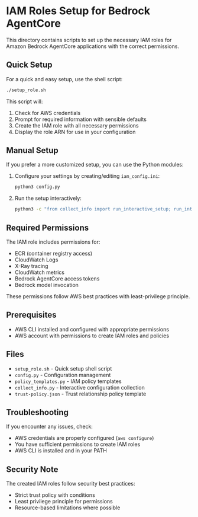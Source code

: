 # IAM Roles Setup for Bedrock AgentCore

This directory contains scripts to set up the necessary IAM roles for Amazon Bedrock AgentCore applications with the correct permissions.

## Quick Setup

For a quick and easy setup, use the shell script:

```bash
./setup_role.sh
```

This script will:
1. Check for AWS credentials
2. Prompt for required information with sensible defaults
3. Create the IAM role with all necessary permissions
4. Display the role ARN for use in your configuration

## Manual Setup

If you prefer a more customized setup, you can use the Python modules:

1. Configure your settings by creating/editing `iam_config.ini`:
   ```bash
   python3 config.py
   ```

2. Run the setup interactively:
   ```bash
   python3 -c "from collect_info import run_interactive_setup; run_interactive_setup()"
   ```

## Required Permissions

The IAM role includes permissions for:
- ECR (container registry access)
- CloudWatch Logs
- X-Ray tracing
- CloudWatch metrics
- Bedrock AgentCore access tokens
- Bedrock model invocation

These permissions follow AWS best practices with least-privilege principle.

## Prerequisites

- AWS CLI installed and configured with appropriate permissions
- AWS account with permissions to create IAM roles and policies

## Files

- `setup_role.sh` - Quick setup shell script
- `config.py` - Configuration management
- `policy_templates.py` - IAM policy templates
- `collect_info.py` - Interactive configuration collection
- `trust-policy.json` - Trust relationship policy template

## Troubleshooting

If you encounter any issues, check:

- AWS credentials are properly configured (`aws configure`)
- You have sufficient permissions to create IAM roles
- AWS CLI is installed and in your PATH

## Security Note

The created IAM roles follow security best practices:
- Strict trust policy with conditions
- Least privilege principle for permissions
- Resource-based limitations where possible